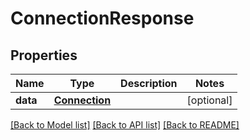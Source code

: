 # ConnectionResponse

## Properties
Name | Type | Description | Notes
------------ | ------------- | ------------- | -------------
**data** | [**Connection**](Connection.md) |  | [optional] 

[[Back to Model list]](../README.md#documentation-for-models) [[Back to API list]](../README.md#documentation-for-api-endpoints) [[Back to README]](../README.md)

